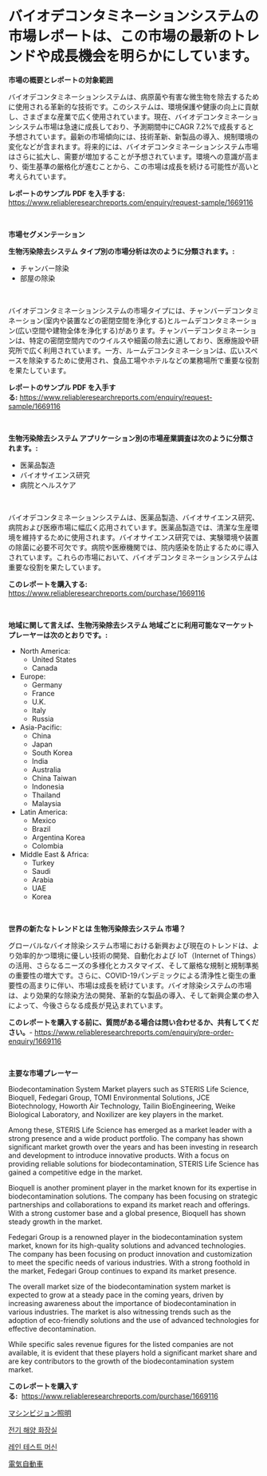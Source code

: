 <p><h1>バイオデコンタミネーションシステムの市場レポートは、この市場の最新のトレンドや成長機会を明らかにしています。</h1></p><p><strong>市場の概要とレポートの対象範囲</strong></p>
<p><p>バイオデコンタミネーションシステムは、病原菌や有害な微生物を除去するために使用される革新的な技術です。このシステムは、環境保護や健康の向上に貢献し、さまざまな産業で広く使用されています。現在、バイオデコンタミネーションシステム市場は急速に成長しており、予測期間中にCAGR 7.2%で成長すると予想されています。最新の市場傾向には、技術革新、新製品の導入、規制環境の変化などが含まれます。将来的には、バイオデコンタミネーションシステム市場はさらに拡大し、需要が増加することが予想されています。環境への意識が高まり、衛生基準の厳格化が進むことから、この市場は成長を続ける可能性が高いと考えられています。</p></p>
<p><strong>レポートのサンプル PDF を入手する:</strong> <a href="https://www.reliableresearchreports.com/enquiry/request-sample/1669116">https://www.reliableresearchreports.com/enquiry/request-sample/1669116</a></p>
<p>&nbsp;</p>
<p><strong>市場セグメンテーション</strong></p>
<p><strong>生物汚染除去システム タイプ別の市場分析は次のように分類されます。:</strong></p>
<p><ul><li>チャンバー除染</li><li>部屋の除染</li></ul></p>
<p>&nbsp;</p>
<p><p>バイオデコンタミネーションシステムの市場タイプには、チャンバーデコンタミネーション(室内や装置などの密閉空間を浄化する)とルームデコンタミネーション(広い空間や建物全体を浄化する)があります。チャンバーデコンタミネーションは、特定の密閉空間内でのウイルスや細菌の除去に適しており、医療施設や研究所で広く利用されています。一方、ルームデコンタミネーションは、広いスペースを除染するために使用され、食品工場やホテルなどの業務場所で重要な役割を果たしています。</p></p>
<p><strong>レポートのサンプル PDF を入手する:</strong>&nbsp;<a href="https://www.reliableresearchreports.com/enquiry/request-sample/1669116">https://www.reliableresearchreports.com/enquiry/request-sample/1669116</a></p>
<p>&nbsp;</p>
<p><strong> 生物汚染除去システム アプリケーション別の市場産業調査は次のように分類されます。:</strong></p>
<p><ul><li>医薬品製造</li><li>バイオサイエンス研究</li><li>病院とヘルスケア</li></ul></p>
<p>&nbsp;</p>
<p><p>バイオデコンタミネーションシステムは、医薬品製造、バイオサイエンス研究、病院および医療市場に幅広く応用されています。医薬品製造では、清潔な生産環境を維持するために使用されます。バイオサイエンス研究では、実験環境や装置の除菌に必要不可欠です。病院や医療機関では、院内感染を防止するために導入されています。これらの市場において、バイオデコンタミネーションシステムは重要な役割を果たしています。</p></p>
<p><strong>このレポートを購入する:</strong>&nbsp; <a href="https://www.reliableresearchreports.com/purchase/1669116">https://www.reliableresearchreports.com/purchase/1669116</a></p>
<p>&nbsp;</p>
<p><strong>地域に関して言えば、生物汚染除去システム 地域ごとに利用可能なマーケットプレーヤーは次のとおりです。:</strong></p>
<p><ul>
    <li>
        North America:
        <ul>
            <li>United States</li>
            <li>Canada</li>
        </ul>
    </li>
    <li>
        Europe:
        <ul>
            <li>Germany</li>
            <li>France</li>
            <li>U.K.</li>
            <li>Italy</li>
            <li>Russia</li>
        </ul>
    </li>
    <li>
        Asia-Pacific:
        <ul>
            <li>China</li>
            <li>Japan</li>
            <li>South Korea</li>
            <li>India</li>
            <li>Australia</li>
            <li>China Taiwan</li>
            <li>Indonesia</li>
            <li>Thailand</li>
            <li>Malaysia</li>
        </ul>
    </li>
    <li>
        Latin America:
        <ul>
            <li>Mexico</li>
            <li>Brazil</li>
            <li>Argentina Korea</li>
            <li>Colombia</li>
        </ul>
    </li>
    <li>
        Middle East & Africa:
        <ul>
            <li>Turkey</li>
            <li>Saudi</li>
            <li>Arabia</li>
            <li>UAE</li>
            <li>Korea</li>
        </ul>
    </li>
    </ul></p>
<p>&nbsp;</p>
<p><strong>世界の新たなトレンドとは 生物汚染除去システム 市場？</strong></p>
<p><p>グローバルなバイオ除染システム市場における新興および現在のトレンドは、より効率的かつ環境に優しい技術の開発、自動化および IoT（Internet of Things）の活用、さらなるニーズの多様化とカスタマイズ、そして厳格な規制と規制準拠の重要性の増大です。さらに、COVID-19パンデミックによる清浄性と衛生の重要性の高まりに伴い、市場は成長を続けています。バイオ除染システムの市場は、より効果的な除染方法の開発、革新的な製品の導入、そして新興企業の参入によって、今後さらなる成長が見込まれています。</p></p>
<p><strong>このレポートを購入する前に、質問がある場合は問い合わせるか、共有してください。</strong>- <a href="https://www.reliableresearchreports.com/enquiry/pre-order-enquiry/1669116">https://www.reliableresearchreports.com/enquiry/pre-order-enquiry/1669116</a></p>
<p>&nbsp;</p>
<p><strong>主要な市場プレーヤー</strong></p>
<p><p>Biodecontamination System Market players such as STERIS Life Science, Bioquell, Fedegari Group, TOMI Environmental Solutions, JCE Biotechnology, Howorth Air Technology, Tailin BioEngineering, Weike Biological Laboratory, and Noxilizer are key players in the market. </p><p>Among these, STERIS Life Science has emerged as a market leader with a strong presence and a wide product portfolio. The company has shown significant market growth over the years and has been investing in research and development to introduce innovative products. With a focus on providing reliable solutions for biodecontamination, STERIS Life Science has gained a competitive edge in the market.</p><p>Bioquell is another prominent player in the market known for its expertise in biodecontamination solutions. The company has been focusing on strategic partnerships and collaborations to expand its market reach and offerings. With a strong customer base and a global presence, Bioquell has shown steady growth in the market.</p><p>Fedegari Group is a renowned player in the biodecontamination system market, known for its high-quality solutions and advanced technologies. The company has been focusing on product innovation and customization to meet the specific needs of various industries. With a strong foothold in the market, Fedegari Group continues to expand its market presence.</p><p>The overall market size of the biodecontamination system market is expected to grow at a steady pace in the coming years, driven by increasing awareness about the importance of biodecontamination in various industries. The market is also witnessing trends such as the adoption of eco-friendly solutions and the use of advanced technologies for effective decontamination.</p><p>While specific sales revenue figures for the listed companies are not available, it is evident that these players hold a significant market share and are key contributors to the growth of the biodecontamination system market.</p></p>
<p><strong>このレポートを購入する:</strong>&nbsp;&nbsp;<a href="https://www.reliableresearchreports.com/purchase/1669116">https://www.reliableresearchreports.com/purchase/1669116</a></p>
<p><p><a href="https://medium.com/@billyhopkins526/%E6%9C%9F%E9%96%93%E3%81%8C2024%E5%B9%B4%E3%81%8B%E3%82%892031%E5%B9%B4%E3%81%BE%E3%81%A7%E4%BA%88%E6%B8%AC%E3%81%95%E3%82%8C%E3%82%8B%E3%83%9E%E3%82%B7%E3%83%B3%E3%83%93%E3%82%B8%E3%83%A7%E3%83%B3%E7%85%A7%E6%98%8E%E5%B8%82%E5%A0%B4%E3%81%AE%E3%83%88%E3%83%AC%E3%83%B3%E3%83%89%E3%81%A8%E5%B8%82%E5%A0%B4%E5%88%86%E6%9E%90-87b7e1b8f4fa">マシンビジョン照明</a></p><p><a href="https://medium.com/@everettilkinson56562023/%EC%A0%84%EA%B8%B0-%ED%95%B4%EC%83%81-%ED%99%94%EC%9E%A5%EC%8B%A4-%EC%8B%9C%EC%9E%A5-%EB%B6%84%EC%84%9D-%EA%B7%B8-cagr-%EC%8B%9C%EC%9E%A5-%EB%B6%84%ED%95%A0-%EB%B0%8F-%EC%84%B8%EA%B3%84-%EC%82%B0%EC%97%85-%EA%B0%9C%EC%9A%94-79fcca190830">전기 해양 화장실</a></p><p><a href="https://medium.com/@carlosdytouglas8907667/%EB%B9%84-%ED%85%8C%EC%8A%A4%ED%8A%B8-%EA%B8%B0%EA%B3%84-%EC%8B%9C%EC%9E%A5-%EC%A0%90%EC%9C%A0%EC%9C%A8-%EC%A7%84%ED%99%94-%EB%B0%8F-%EC%8B%9C%EC%9E%A5-%EC%84%B1%EC%9E%A5-%ED%8A%B8%EB%A0%8C%EB%93%9C-2024%EB%85%84-2031%EB%85%84-d4f7407c2c27">레인 테스트 머신</a></p><p><a href="https://medium.com/@josephee58/2024%E5%B9%B4%E3%81%8B%E3%82%892031%E5%B9%B4%E3%81%BE%E3%81%A7%E3%81%AE%E6%9C%9F%E9%96%93%E3%81%AB%E3%81%8A%E3%81%91%E3%82%8B%E9%9B%BB%E6%B0%97%E8%87%AA%E5%8B%95%E8%BB%8A%E5%B8%82%E5%A0%B4%E5%88%86%E6%9E%90%E3%81%A8%E8%A6%8F%E6%A8%A1%E4%BA%88%E6%B8%AC-71acc0c1eee4">電気自動車</a></p></p>